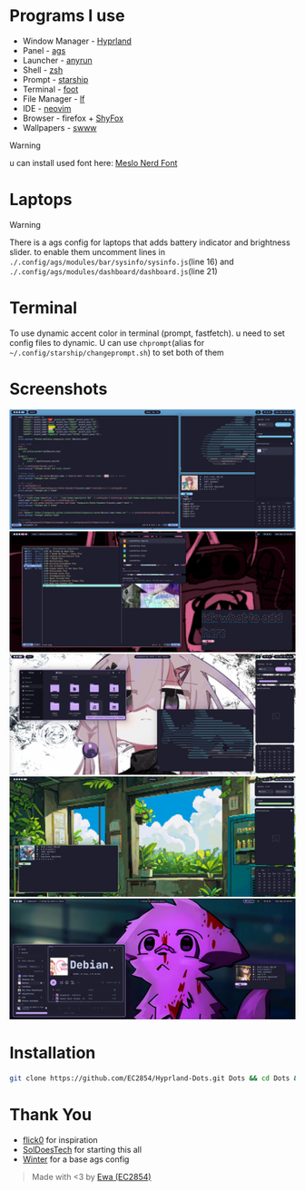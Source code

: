 # Programs I use
- Window Manager - [Hyprland](https://github.com/hyprwm/Hyprland)
- Panel - [ags](https://github.com/Aylur/ags)
- Launcher - [anyrun](https://github.com/Kirottu/anyrun)
- Shell - [zsh](https://zsh.org)
- Prompt - [starship](https://github.com/starship/starship)
- Terminal - [foot](https://codeberg.org/dnkl/foot)
- File Manager - [lf](https://github.com/gokcehan/lf)
- IDE - [neovim](https://github.com/neovim/neovim)
- Browser - firefox + [ShyFox](https://github.com/Naezr/ShyFox)
- Wallpapers - [swww](https://github.com/LGFae/swww)

> [!WARNING]
> u can install used font here: [Meslo Nerd Font](https://github.com/ryanoasis/nerd-fonts/releases/download/v3.2.1/Meslo.zip)

# Laptops 
> [!WARNING]
> There is a ags config for laptops that adds battery indicator and brightness slider.
> to enable them uncomment lines in `./.config/ags/modules/bar/sysinfo/sysinfo.js`(line 16) and `./.config/ags/modules/dashboard/dashboard.js`(line 21)

# Terminal
To use dynamic accent color in terminal (prompt, fastfetch). u need to set config files to dynamic. U can use `chprompt`(alias for `~/.config/starship/changeprompt.sh`) to set both of them

# Screenshots
![img 1](./screenshots/nvim-ags-shork-zsh.png) 
![img 2](./screenshots/anyrun-yazi.png)
![img 3](./screenshots/nautilus.png)
![img 4](./screenshots/green.png)
![img 5](./screenshots/spotify.png)

# Installation

``` sh
git clone https://github.com/EC2854/Hyprland-Dots.git Dots && cd Dots && ./install.sh
```
# Thank You
- [flick0](https://github.com/flick0) for inspiration
- [SolDoesTech](https://github.com/SolDoesTech) for starting this all
- [Winter](https://github.com/exoess) for a base ags config

> Made with <3 by [Ewa (EC2854)](https://github.com/EC2854)
